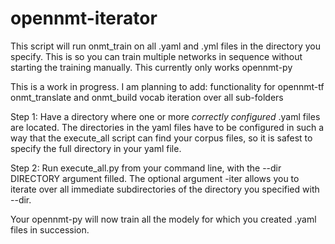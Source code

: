 # opennmt-iterator
This script will run onmt_train on all .yaml and .yml files in the directory you specify.
This is so you can train multiple networks in sequence without starting the training manually. This currently only works opennmt-py

This is a work in progress. I am planning to add:
    functionality for opennmt-tf
    onmt_translate and onmt_build vocab
    iteration over all sub-folders

Step 1: Have a directory where one or more *correctly configured* .yaml files are located. The directories in the yaml files have to be configured in such a way that the execute_all script can find your corpus files, so it is safest to specify the full directory in your yaml file.

Step 2: Run execute_all.py from your command line, with the --dir DIRECTORY argument filled. The optional argument -iter allows you to iterate over all immediate subdirectories of the directory you specified with --dir.

Your opennmt-py will now train all the modely for which you created .yaml files in succession.
